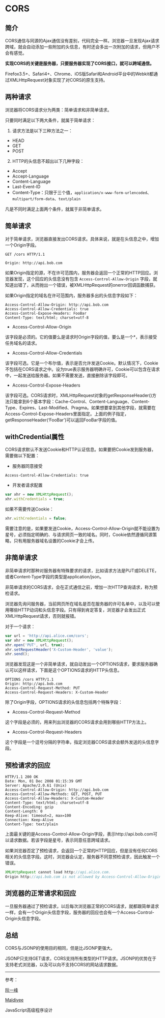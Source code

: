 # CORS

## 简介

CORS通信与同源的Ajax通信没有差别，代码完全一样。浏览器一旦发现Ajax请求跨域，就会自动添加一些附加的头信息，有时还会多出一次附加的请求，但用户不会有感觉。

**实现CORS的关键是服务器，只要服务器实现了CORS接口，就可以跨域通信。**

Firefox3.5+、Safari4+、Chrome、iOS版Safari和Android平台中的Webkit都通过XMLHttpRequest对象实现了对CORS的原生支持。

## 两种请求

浏览器将CORS请求分为两类：简单请求和非简单请求。

只要同时满足以下两大条件，就属于简单请求：

1. 请求方法是以下三种方法之一：

- HEAD
- GET
- POST

2. HTTP的头信息不超出以下几种字段：

- Accept
- Accept-Language
- Content-Language
- Last-Event-ID
- Content-Type：只限于三个值，`application/x-www-form-urlencoded`、`multipart/form-data`、`text/plain`

凡是不同时满足上面两个条件，就属于非简单请求。

## 简单请求

对于简单请求，浏览器直接发出CORS请求。具体来说，就是在头信息之中，增加一个Origin字段。

```http
GET /cors HTTP/1.1

Origin: http://api.bob.com
```

如果Origin指定的源，不在许可范围内，服务器会返回一个正常的HTTP回应。浏览器发现，这个回应的头信息没有包含 ```Access-Control-Allow-Origin``` 字段，就知道出错了，从而抛出一个错误，被XMLHttpRequest的onerror回调函数捕获。

如果Origin指定的域名在许可范围内，服务器多出的头信息字段如下：

```http
Access-Control-Allow-Origin: http://api.bob.com
Access-Control-Allow-Credentials: true
Access-Control-Expose-Headers: FooBar
Content-Type: text/html; charset=utf-8
```

- Access-Control-Allow-Origin

该字段是必须的。它的值要么是请求时Origin字段的值，要么是一个*，表示接受任务域名的请求。

- Access-Control-Allow-Credentials

该字段可选。它是一个布尔值，表示是否允许发送Cookie。默认情况下，Cookie不包括在CORS请求之中。设为true表示服务器明确许可，Cookie可以包含在请求中，一起发送给服务器。如果不需要发送，直接删除该字段即可。

- Access-Control-Expose-Headers

该字段可选。CORS请求时，XMLHttpRequest对象的getResponseHeader()方法只能拿到6个基本字段：Cache-Control、Content-Language、Content-Type、Expires、Last-Modified、Pragma。如果想要拿到其他字段，就需要在Access-Control-Expose-Headers里面指定。上面的例子指定，getResponseHeader(‘FooBar’)可以返回FooBar字段的值。

## withCredential属性

CORS请求默认不发送Cookie和HTTP认证信息。如果要把Cookie发到服务器，需要做以下配置：

- 服务器同意接受

```http
Access-Control-Allow-Credentials: true
```

- 开发者请求配置

```js
var xhr = new XMLHttpRequest();
xhr.withCredentials = true;
```

如果不需要传送Cookie：

```js
xhr.withCredentials = false;
```

需要注意的是，如果要发送Cookie，Access-Control-Allow-Origin就不能设置为星号，必须指定明确的、与请求网页一致的域名。同时，Cookie依然遵循同源策略，只有用服务器域名设置的Cookie才会上传。

## 非简单请求

非简单请求时那种对服务器有特殊要求的请求，比如请求方法是PUT或DELETE，或者Content-Type字段的类型是application/json。

非简单请求的CORS请求，会在正式通信之前，增加一次HTTP查询请求，称为预检请求。

浏览器先询问服务器，当前网页所在域名是否在服务器的许可名单中，以及可以使用哪些HTTP动词和头信息字段。只有得到肯定答复，浏览器才会发出正式XMLHttpRequest请求，否则就报错。

对于一个请求：

```js
var url = 'http://api.alice.com/cors';
var xhr = new XMLHttpRequest();
xhr.open('PUT', url, true);
xhr.setRequestHeader('X-Custom-Header', 'value');
xhr.send();
```

浏览器发现这是一个非简单请求，就自动发出一个OPTIONS请求，要求服务器确认可以这样请求，下面是这个OPTIONS请求的HTTP头信息。

```http
OPTIONS /cors HTTP/1.1
Origin: http://api.bob.com
Access-Control-Request-Method: PUT
Access-Control-Request-Headers: X-Custom-Header
```

除了Origin字段，OPTIONS请求的头信息包括两个特殊字段：

- Access-Control-Request-Method

这个字段是必须的，用来列出浏览器的CORS请求会用到哪些HTTP方法上。

- Access-Control-Request-Headers

这个字段是一个逗号分隔的字符串，指定浏览器CORS请求会额外发送的头信息字段。

## 预检请求的回应

```http
HTTP/1.1 200 OK
Date: Mon, 01 Dec 2008 01:15:39 GMT
Server: Apache/2.0.61 (Unix)
Access-Control-Allow-Origin: http://api.bob.com
Access-Control-Allow-Methods: GET, POST, PUT
Access-Control-Allow-Headers: X-Custom-Header
Content-Type: text/html; charset=utf-8
Content-Encoding: gzip
Content-Length: 0
Keep-Alive: timeout=2, max=100
Connection: Keep-Alive
Content-Type: text/plain
```

上面最关键的是Access-Control-Allow-Origin字段，表示http://api.bob.com可以请求数据。若该字段是星号，表示同意任意跨域请求。

如果浏览器否定了预检请求，会返回一个正常的HTTP回应，但是没有任何CORS相关的头信息字段。这时，浏览器会认定，服务器不同意预检请求，因此触发一个错误。

```js
XMLHttpRequest cannot load http://api.alice.com.
Origin http://api.bob.com is not allowed by Access-Control-Allow-Origin.
```

## 浏览器的正常请求和回应

一旦服务器通过了预检请求，以后每次浏览器正常的CORS请求，就都跟简单请求一样，会有一个Origin头信息字段，服务器的回应也会有一个Access-Control-Origin头信息字段。

## 总结

CORS与JSONP的使用目的相同，但是比JSONP更强大。

JSONP只支持GET请求，CORS支持所有类型的HTTP请求。JSONP的优势在于支持老式浏览器，以及可以向不支持CORS的网站请求数据。

---

参考：

[阮一峰](http://www.ruanyifeng.com/blog/2016/04/cors.html)

[Maldivee](https://segmentfault.com/a/1190000013223031)

JavaScript高级程序设计